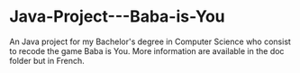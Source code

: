 # Java-Project---Baba-is-You

An Java project for my Bachelor's degree in Computer Science who consist to recode the game Baba is You.
More information are available in the doc folder but in French.
